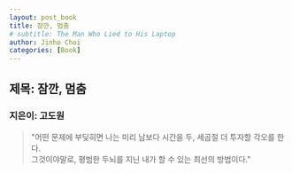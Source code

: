 ```yaml
---
layout: post_book
title: 잠깐, 멈춤
# subtitle: The Man Who Lied to His Laptop
author: Jinho Choi
categories: [Book]
---
```


## 제목: 잠깐, 멈춤
### 지은이: 고도원

> "어떤 문제에 부딪히면 나는 미리 남보다 시간을 두, 세곱절 더 투자할 각오를 한다.  
그것이야말로, 평범한 두뇌를 지닌 내가 할 수 있는 최선의 방법이다."  
